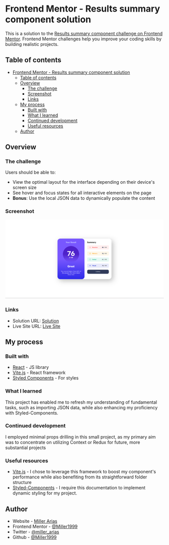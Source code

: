 # Frontend Mentor - Results summary component solution

This is a solution to the [Results summary component challenge on Frontend Mentor](https://www.frontendmentor.io/challenges/results-summary-component-CE_K6s0maV). Frontend Mentor challenges help you improve your coding skills by building realistic projects. 

## Table of contents

- [Frontend Mentor - Results summary component solution](#frontend-mentor---results-summary-component-solution)
  - [Table of contents](#table-of-contents)
  - [Overview](#overview)
    - [The challenge](#the-challenge)
    - [Screenshot](#screenshot)
    - [Links](#links)
  - [My process](#my-process)
    - [Built with](#built-with)
    - [What I learned](#what-i-learned)
    - [Continued development](#continued-development)
    - [Useful resources](#useful-resources)
  - [Author](#author)
  

## Overview

### The challenge

Users should be able to:

- View the optimal layout for the interface depending on their device's screen size
- See hover and focus states for all interactive elements on the page
- **Bonus**: Use the local JSON data to dynamically populate the content

### Screenshot

![screen](public/images/Desktop.png)


### Links

- Solution URL: [Solution](https://github.com/Miller1999/ResultsSummaryComponent)
- Live Site URL: [Live Site](https://results-summary-component-delta-puce.vercel.app/)

## My process

### Built with

- [React](https://reactjs.org/) - JS library
- [Vite.js](https://vitejs.dev) - React framework
- [Styled Components](https://styled-components.com/) - For styles


### What I learned

This project has enabled me to refresh my understanding of fundamental tasks, such as importing JSON data, while also enhancing my proficiency with Styled-Components.



### Continued development

I employed minimal props drilling in this small project, as my primary aim was to concentrate on utilizing Context or Redux for future, more substantial projects

### Useful resources

- [Vite.js](https://vitejs.dev) - I chose to leverage this framework to boost my component's performance while also benefiting from its straightforward folder structure
- [Styled-Components](https://styled-components.com/docs) - I require this documentation to implement dynamic styling for my project.

## Author

- Website - [Miller Arias](https://portafolio-miller-arias.vercel.app)
- Frontend Mentor - [@Miller1999](https://www.frontendmentor.io/profile/Miller1999)
- Twitter - [@miller_arias](https://twitter.com/miller_arias)
- Github - [@Miller1999](https://github.com/Miller1999)


